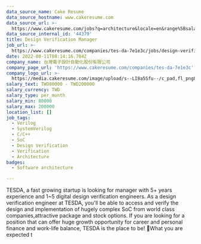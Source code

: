 ```yaml
---
data_source_name: Cake Resume
data_source_hostname: www.cakeresume.com
data_source_url: >-
  https://www.cakeresume.com/jobs?q=architecture&locale=en&range%5Bsalary_range%5D%5Bmin%5D=1000000&page=4
data_source_internal_id: '44379'
title: Design Verification Manager
job_url: >-
  https://www.cakeresume.com/companies/tes-da-7e1e3c/jobs/design-verification-manager
date: 2022-08-11T08:14:16.704Z
company_name: 台灣電子設計自動化股份有限公司
company_page_url: 'https://www.cakeresume.com/companies/tes-da-7e1e3c'
company_logo_url: >-
  https://media.cakeresume.com/image/upload/s--LI8a5Sfu--/c_pad,fl_png8,h_200,w_200/v1660204157/bhjof9cwe4u8e73od8gl.png
salary_text: TWD80000 - TWD200000
salary_currency: TWD
salary_type: per_month
salary_min: 80000
salary_max: 200000
location_list: []
job_tags:
  - Verilog
  - SystemVerilog
  - C/C++
  - SoC
  - Design Verification
  - Verification
  - Architecture
badges:
  - Software architecture

---
```


TESDA, a fast growing startup is looking for manager with 5+ years experience and 1~5 digital design verification engineers. As a design verification engineer at TESDA, you'll be able to access and verify the design and implementation of hugely complex SoC from world class companies,attractive package and stock options. If you are looking for a position that can offer huge growth opportunity for career and personal finance and work-life balance, TESDA is the place to be! What you are expected t